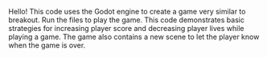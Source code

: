Hello! This code uses the Godot engine to create a game very similar to breakout. Run the files to play the game. This code demonstrates basic strategies for increasing player score and decreasing player lives while playing a game. The game also contains a new scene to let the player know when the game is over.

